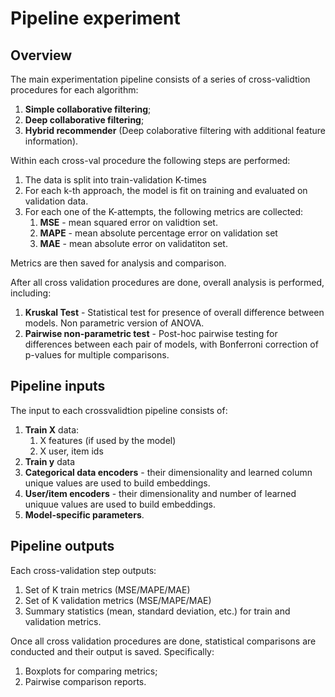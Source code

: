 # Pipeline experiment


## Overview

The main experimentation pipeline consists of a series of cross-validtion procedures for each algorithm:
1. **Simple collaborative filtering**;
2. **Deep collaborative filtering**;
3. **Hybrid recommender** (Deep colaborative filtering with additional feature information).

Within each cross-val procedure the following steps are performed:
1. The data is split into train-validation K-times
2. For each k-th approach, the model is fit on training and evaluated on validation data.
3. For each one of the K-attempts, the following metrics are collected:
   1. **MSE** - mean squared error on validtion set.
   2. **MAPE** - mean absolute percentage error on validation set 
   2. **MAE** - mean absolute error on validatiton set.
      
Metrics are then saved for analysis and comparison. 

After all cross validation procedures are done, overall analysis is performed, including:
1. **Kruskal Test** - Statistical test for presence of overall difference between models. Non parametric version of ANOVA.
2. **Pairwise non-parametric test** - Post-hoc pairwise testing for differences between each pair of models, with Bonferroni correction of p-values for multiple comparisons.

## Pipeline inputs

The input to each crossvalidtion pipeline consists of:
1. **Train X** data:
   1. X features (if used by the model)
   2. X user, item ids
2. **Train y** data
3. **Categorical data encoders** - their dimensionality and learned column unique values are used to build embeddings.
4. **User/item encoders** - their dimensionality and number of learned uniquue values are used to build embeddings.
5. **Model-specific parameters**.

## Pipeline outputs

Each cross-validation step outputs:
1. Set of K train metrics (MSE/MAPE/MAE)
2. Set of K validation metrics (MSE/MAPE/MAE)
3. Summary statistics (mean, standard deviation, etc.) for train and validation metrics.


Once all cross validation procedures are done, statistical comparisons are conducted and their output is saved. Specifically:
1. Boxplots for comparing metrics;
2. Pairwise comparison reports.
